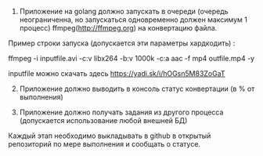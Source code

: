 1. Приложение на golang должно запускать в очереди (очередь неограниченна, но запускаться одновременно должен максимум 1 процесс) ffmpeg(http://ffmpeg.org) на конвертацию файла.

Пример строки запуска (допускается эти параметры хардкодить) :

ffmpeg -i inputfile.avi -c:v libx264 -b:v 1000k -c:a aac -f mp4 outfile.mp4 -y

inputfile можно скачать здесь https://yadi.sk/i/hOGsn5M83ZoGaT

2. Приложение должно выводить в консоль статус конвертации (в % от выполнения)

3. Приложение должно получать задания из другого процесса (допускается использование любой внешней БД)

Каждый этап необходимо выкладывать в github в открытый репозиторий по мере выполнения и сообщать о статусе.